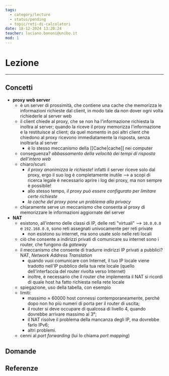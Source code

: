 ```yaml
---
tags:
  - category/lecture
  - status/pending
  - topic/reti-di-calcolatori
date: 18-12-2024 13:20:24
teacher: luciano.bononi@unibo.it
mod: 1
---
```

# Lezione
---
## Concetti
- **proxy web server**
	- è un server di prossimità, che contiene una cache che memorizza le informazioni richieste dal client, in modo tale da non dover ogni volta richiederle al server web
	- il client chiede al proxy, che se non ha l'informazione richiesta la inoltra al server; quando la riceve il proxy memorizza l'informazione e la restituisce al client; da quel momento in poi altri client che chiedono al proxy ricevono immediatamente la risposta, senza inoltrarla al server
		- è lo stesso meccanismo della [[Cache|cache]] nei computer
	- conseguenza? _abbassamento della velocità dei tempi di risposta dell'intero web_
	- chiaro/scuri:
		- _il proxy anonimizza le richieste_! infatti il server riceve solo dal proxy, ergo il suo log è completamente inutile --> a scopi di ricerca legale è necessario aprire i log dei proxy, ma non sempre è possibile!
		- allo stesso tempo, _il proxy può essere configurato per limitare certe richieste_
		- _la cache del proxy pone un problema alla privacy_
	- chiaramente serve un meccanismo che consenta al proxy di memorizzare le informazioni aggiornate del server
- **NAT**
	- esistono, all'interno delle classi di IP, delle reti "virtuali" --> `10.0.0.0` e `192.168.0.0`, sono reti assegnati univocamente per reti private
		- non esistono su internet, ma sono usate solo nelle reti locali
	- ciò che consente a indirizzi privati di comunicare su internet sono i router, che fungono da _gateway_
	- il meccanismo che consente di tradurre indirizzi IP privati a pubblici? NAT, _Network Address Translation_
		- quando vuoi comunicare con Internet, il tuo IP locale viene tradotto nell'IP pubblico della tua rete locale (quello dell'interfaccia del router rivolta verso Internet)
		- inoltre, è necessario che il router che implementa il NAT si ricordi di quale host ha fatto richiesta nella rete locale
	- spiegazione, uso della tabella, con esempio
	- limiti:
		- massimo $\approx$ 60000 host connessi contemporaneamente, perché dopo non ho più numeri di porta per il router di uscita;
		- il router si deve occupare di qualcosa di livello 4, quando dovrebbe arrivare massimo al 3°;
		- il NAT risolve il problema della mancanza degli IP, ma dovrebbe farlo IPv6;
		- altri problemi.
	- cenni al _port forwarding_ (lui lo chiama _port mapping_)

## Domande

## Referenze

